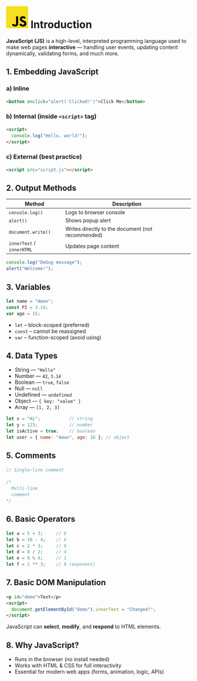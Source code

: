 # ![ ](../assets/js-logo.svg) Introduction

**JavaScript (JS)** is a high-level, interpreted programming language used to make web pages **interactive** — handling user events, updating content dynamically, validating forms, and much more.

## 1. Embedding JavaScript

### a) Inline

```html
<button onclick="alert('Clicked!')">Click Me</button>
```

### b) Internal (inside `<script>` tag)

```html
<script>
  console.log("Hello, world!");
</script>
```

### c) External (best practice)

```html
<script src="script.js"></script>
```

## 2. Output Methods

| Method                    | Description                                       |
| ------------------------- | ------------------------------------------------- |
| `console.log()`           | Logs to browser console                           |
| `alert()`                 | Shows popup alert                                 |
| `document.write()`        | Writes directly to the document (not recommended) |
| `innerText` / `innerHTML` | Updates page content                              |

```js
console.log("Debug message");
alert("Welcome!");
```

## 3. Variables

```js
let name = "Aman";
const PI = 3.14;
var age = 15;
```

* `let` – block-scoped (preferred)
* `const` – cannot be reassigned
* `var` – function-scoped (avoid using)

## 4. Data Types

* String — `"Hello"`
* Number — `42`, `3.14`
* Boolean — `true`, `false`
* Null — `null`
* Undefined — `undefined`
* Object — `{ key: "value" }`
* Array — `[1, 2, 3]`

```js
let x = "Hi";           // string
let y = 123;            // number
let isActive = true;    // boolean
let user = { name: "Aman", age: 16 }; // object
```

## 5. Comments

```js
// Single-line comment

/*
  Multi-line
  comment
*/
```

## 6. Basic Operators

```js
let a = 5 + 3;     // 8
let b = 10 - 4;    // 6
let c = 2 * 3;     // 6
let d = 8 / 2;     // 4
let e = 9 % 4;     // 1
let f = 2 ** 3;    // 8 (exponent)
```

## 7. Basic DOM Manipulation

```html
<p id="demo">Text</p>
<script>
  document.getElementById("demo").innerText = "Changed!";
</script>
```

JavaScript can **select**, **modify**, and **respond** to HTML elements.

## 8. Why JavaScript?

* Runs in the browser (no install needed)
* Works with HTML & CSS for full interactivity
* Essential for modern web apps (forms, animation, logic, APIs)
